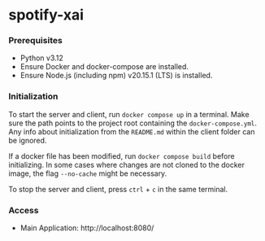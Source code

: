 # spotify-xai

### Prerequisites
- Python v3.12
- Ensure Docker and docker-compose are installed.
- Ensure Node.js (including npm) v20.15.1 (LTS) is installed.

### Initialization
To start the server and client, run `docker compose up` in a terminal.
Make sure the path points to the project root containing the `docker-compose.yml`.
Any info about initialization from the `README.md` within the client folder can be ignored.

If a docker file has been modified, run `docker compose build` before initializing.
In some cases where changes are not cloned to the docker image, the flag `--no-cache` might be necessary.

To stop the server and client, press `ctrl` + `c` in the same terminal.

### Access
- Main Application: http://localhost:8080/
